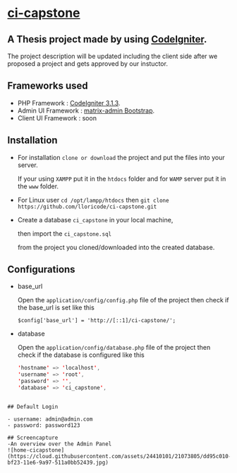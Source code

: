 # [ci-capstone](http://ci-capstone.lloricmayugagarcia.com/)
## A Thesis project made by using [CodeIgniter](http://codeigniter.com).

The project description will be updated including the client side after we proposed a project and gets approved by our instuctor.

## Frameworks used

* PHP Framework       : [CodeIgniter 3.1.3](http://codeigniter.com).
* Admin UI Framework  : [matrix-admin Bootstrap](http://matrixadmin.themedesigner.in/).
* Client UI Framework : soon


## Installation

- For installation ``clone or download`` the project and put the files into your server. 

	If your using ``XAMPP`` put it in the ``htdocs`` folder and for ``WAMP`` server put it in the ``www`` folder.

- For Linux user ``cd /opt/lampp/htdocs`` then ``git clone https://github.com/lloricode/ci-capstone.git``

- Create a database ``ci_capstone`` in your local machine, 

	then import the ``ci_capstone.sql`` 

	from the project you cloned/downloaded into the created database.


## Configurations

- base_url

    Open the ``application/config/config.php`` file of the project
    then check if the base_url is set like this 
    
    ``$config['base_url'] = 'http://[::1]/ci-capstone/';``

- database

    Open the ``application/config/database.php`` file of the project
    then check if the database is configured like this
    
    ```java
    'hostname' => 'localhost',
    'username' => 'root',
    'password' => '',
    'database' => 'ci_capstone',
```

## Default Login

- username: admin@admin.com
- password: password123

## Screencapture
-An overview over the Admin Panel
![home-cicapstone](https://cloud.githubusercontent.com/assets/24410101/21073805/dd95c010-bf23-11e6-9a97-511a0bb52439.jpg)


 

